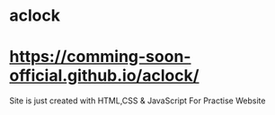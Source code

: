 # aclock
# https://comming-soon-official.github.io/aclock/

Site is just created with HTML,CSS & JavaScript
For Practise Website
